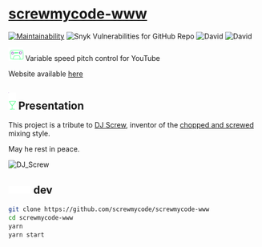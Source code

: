 # [screwmycode-www](https://github.com/screwmycode/screwmycode-www)

[![Maintainability](https://api.codeclimate.com/v1/badges/43b9b1c5b6357b7a10fa/maintainability)](https://codeclimate.com/github/screwmycode/screwmycode-www/maintainability)
![Snyk Vulnerabilities for GitHub Repo](https://img.shields.io/snyk/vulnerabilities/github/screwmycode/screwmycode-www)
![David](https://img.shields.io/david/screwmycode/screwmycode-www)
![David](https://img.shields.io/david/dev/screwmycode/screwmycode-www)

<img width="30px" src="src/components/icons/SCRW_KSET.svg" />
Variable speed pitch control for YouTube

Website available [here](https://screwmycode.in/)

## <img width="15px" src="src/components/icons/SCRW_CHAMP.svg" /> Presentation

This project is a tribute to [DJ Screw](https://en.wikipedia.org/wiki/DJ_Screw),
inventor of the
[chopped and screwed](https://en.wikipedia.org/wiki/Chopped_and_screwed) mixing style.

May he rest in peace.

![DJ_Screw](https://upload.wikimedia.org/wikipedia/en/7/7d/DJ_Screw.jpeg)

## <img height="15px" src="src/components/icons/SCRW_SHARE_TXT.svg" /> dev

```bash
git clone https://github.com/screwmycode/screwmycode-www
cd screwmycode-www
yarn
yarn start
```
